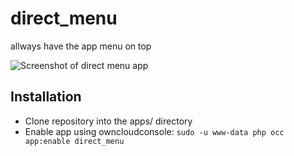 # direct_menu
allways have the app menu on top

![Screenshot of direct menu app](https://bitgrid.net/~jus/2015-03-08-162907_958x518_scrot.png)

## Installation

- Clone repository into the apps/ directory
- Enable app using owncloudconsole: ```sudo -u www-data php occ app:enable direct_menu```
